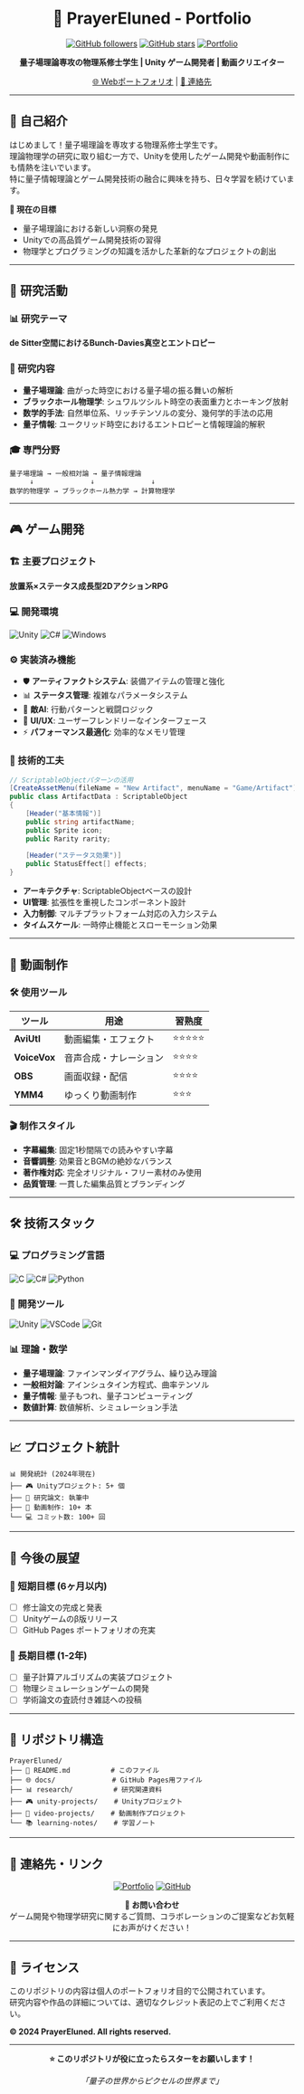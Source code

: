 <div align="center">

# 🌟 PrayerEluned - Portfolio

[![GitHub followers](https://img.shields.io/github/followers/PrayerEluned?style=social)](https://github.com/PrayerEluned)
[![GitHub stars](https://img.shields.io/github/stars/PrayerEluned/PrayerEluned?style=social)](https://github.com/PrayerEluned/PrayerEluned)
[![Portfolio](https://img.shields.io/badge/Portfolio-Live-brightgreen)](https://PrayerEluned.github.io/)

**量子場理論専攻の物理系修士学生 | Unity ゲーム開発者 | 動画クリエイター**

[🌐 Webポートフォリオ](https://PrayerEluned.github.io/) | [📧 連絡先](#-連絡先)

</div>

---

## 👋 自己紹介

はじめまして！量子場理論を専攻する物理系修士学生です。  
理論物理学の研究に取り組む一方で、Unityを使用したゲーム開発や動画制作にも情熱を注いでいます。  
特に量子情報理論とゲーム開発技術の融合に興味を持ち、日々学習を続けています。

**🎯 現在の目標**
- 量子場理論における新しい洞察の発見
- Unityでの高品質ゲーム開発技術の習得
- 物理学とプログラミングの知識を活かした革新的なプロジェクトの創出

---

## 🔬 研究活動

### 📊 研究テーマ
**de Sitter空間におけるBunch-Davies真空とエントロピー**

### 🧮 研究内容
- **量子場理論**: 曲がった時空における量子場の振る舞いの解析
- **ブラックホール物理学**: シュワルツシルト時空の表面重力とホーキング放射
- **数学的手法**: 自然単位系、リッチテンソルの変分、幾何学的手法の応用
- **量子情報**: ユークリッド時空におけるエントロピーと情報理論的解釈

### 🎓 専門分野
```
量子場理論 → 一般相対論 → 量子情報理論
     ↓              ↓              ↓
数学的物理学 → ブラックホール熱力学 → 計算物理学
```

---

## 🎮 ゲーム開発

### 🏗️ 主要プロジェクト
**放置系×ステータス成長型2DアクションRPG**

### 💻 開発環境
![Unity](https://img.shields.io/badge/Unity-6.0-black?style=flat&logo=unity)
![C#](https://img.shields.io/badge/C%23-10.0-239120?style=flat&logo=csharp)
![Windows](https://img.shields.io/badge/Windows-11-0078D4?style=flat&logo=windows)

### ⚙️ 実装済み機能
- 🛡️ **アーティファクトシステム**: 装備アイテムの管理と強化
- 📊 **ステータス管理**: 複雑なパラメータシステム
- 🤖 **敵AI**: 行動パターンと戦闘ロジック
- 🎨 **UI/UX**: ユーザーフレンドリーなインターフェース
- ⚡ **パフォーマンス最適化**: 効率的なメモリ管理

### 🔧 技術的工夫
```csharp
// ScriptableObjectパターンの活用
[CreateAssetMenu(fileName = "New Artifact", menuName = "Game/Artifact")]
public class ArtifactData : ScriptableObject
{
    [Header("基本情報")]
    public string artifactName;
    public Sprite icon;
    public Rarity rarity;
    
    [Header("ステータス効果")]
    public StatusEffect[] effects;
}
```

- **アーキテクチャ**: ScriptableObjectベースの設計
- **UI管理**: 拡張性を重視したコンポーネント設計
- **入力制御**: マルチプラットフォーム対応の入力システム
- **タイムスケール**: 一時停止機能とスローモーション効果

---

## 🎥 動画制作

### 🛠️ 使用ツール
| ツール | 用途 | 習熟度 |
|--------|------|--------|
| **AviUtl** | 動画編集・エフェクト | ⭐⭐⭐⭐⭐ |
| **VoiceVox** | 音声合成・ナレーション | ⭐⭐⭐⭐ |
| **OBS** | 画面収録・配信 | ⭐⭐⭐⭐ |
| **YMM4** | ゆっくり動画制作 | ⭐⭐⭐ |

### 🎬 制作スタイル
- **字幕編集**: 固定1秒間隔での読みやすい字幕
- **音響調整**: 効果音とBGMの絶妙なバランス
- **著作権対応**: 完全オリジナル・フリー素材のみ使用
- **品質管理**: 一貫した編集品質とブランディング

---

## 🛠️ 技術スタック

### 💻 プログラミング言語
![C](https://img.shields.io/badge/C-A8B9CC?style=for-the-badge&logo=c&logoColor=black)
![C#](https://img.shields.io/badge/C%23-239120?style=for-the-badge&logo=csharp&logoColor=white)
![Python](https://img.shields.io/badge/Python-3776AB?style=for-the-badge&logo=python&logoColor=white)

### 🔧 開発ツール
![Unity](https://img.shields.io/badge/Unity-000000?style=for-the-badge&logo=unity&logoColor=white)
![VSCode](https://img.shields.io/badge/VSCode-007ACC?style=for-the-badge&logo=visualstudiocode&logoColor=white)
![Git](https://img.shields.io/badge/Git-F05032?style=for-the-badge&logo=git&logoColor=white)

### 📊 理論・数学
- **量子場理論**: ファインマンダイアグラム、繰り込み理論
- **一般相対論**: アインシュタイン方程式、曲率テンソル
- **量子情報**: 量子もつれ、量子コンピューティング
- **数値計算**: 数値解析、シミュレーション手法

---

## 📈 プロジェクト統計

```
📊 開発統計 (2024年現在)
├── 🎮 Unityプロジェクト: 5+ 個
├── 📝 研究論文: 執筆中
├── 🎥 動画制作: 10+ 本
└── 💻 コミット数: 100+ 回
```

---

## 🎯 今後の展望

### 🚀 短期目標 (6ヶ月以内)
- [ ] 修士論文の完成と発表
- [ ] Unityゲームのβ版リリース
- [ ] GitHub Pages ポートフォリオの充実

### 🌟 長期目標 (1-2年)
- [ ] 量子計算アルゴリズムの実装プロジェクト
- [ ] 物理シミュレーションゲームの開発
- [ ] 学術論文の査読付き雑誌への投稿

---

## 📁 リポジトリ構造

```
PrayerEluned/
├── 📄 README.md          # このファイル
├── 🌐 docs/              # GitHub Pages用ファイル
├── 📊 research/          # 研究関連資料
├── 🎮 unity-projects/    # Unityプロジェクト
├── 🎥 video-projects/    # 動画制作プロジェクト
└── 📚 learning-notes/    # 学習ノート
```

---

## 🤝 連絡先・リンク

<div align="center">

[![Portfolio](https://img.shields.io/badge/🌐_Portfolio-PrayerEluned.github.io-blue?style=for-the-badge)](https://PrayerEluned.github.io/)
[![GitHub](https://img.shields.io/badge/GitHub-PrayerEluned-181717?style=for-the-badge&logo=github)](https://github.com/PrayerEluned)

**📧 お問い合わせ**  
ゲーム開発や物理学研究に関するご質問、コラボレーションのご提案などお気軽にお声がけください！

</div>

---

## 📜 ライセンス

このリポジトリの内容は個人のポートフォリオ目的で公開されています。  
研究内容や作品の詳細については、適切なクレジット表記の上でご利用ください。

**© 2024 PrayerEluned. All rights reserved.**

---

<div align="center">

**⭐ このリポジトリが役に立ったらスターをお願いします！**

*「量子の世界からピクセルの世界まで」*

</div>
